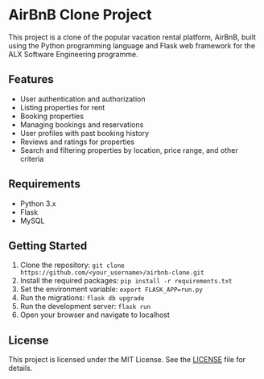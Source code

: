 # AirBnB Clone Project

This project is a clone of the popular vacation rental platform, AirBnB, built using the Python programming language and Flask web framework for the ALX Software Engineering programme. 

## Features
- User authentication and authorization
- Listing properties for rent
- Booking properties
- Managing bookings and reservations
- User profiles with past booking history
- Reviews and ratings for properties
- Search and filtering properties by location, price range, and other criteria

## Requirements
- Python 3.x
- Flask
- MySQL

## Getting Started
1. Clone the repository: `git clone https://github.com/<your_username>/airbnb-clone.git`
2. Install the required packages: `pip install -r requirements.txt`
3. Set the environment variable: `export FLASK_APP=run.py`
4. Run the migrations: `flask db upgrade`
5. Run the development server: `flask run`
6. Open your browser and navigate to localhost

## License
This project is licensed under the MIT License. See the [LICENSE](LICENSE) file for details.

